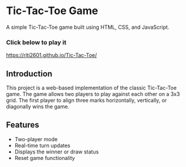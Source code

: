 # Tic-Tac-Toe Game

A simple Tic-Tac-Toe game built using HTML, CSS, and JavaScript.

### Click below to play it
https://riti2601.github.io/Tic-Tac-Toe/

## Introduction

This project is a web-based implementation of the classic Tic-Tac-Toe game. The game allows two players to play against each other on a 3x3 grid. The first player to align three marks horizontally, vertically, or diagonally wins the game. 

## Features

- Two-player mode
- Real-time turn updates
- Displays the winner or draw status
- Reset game functionality
